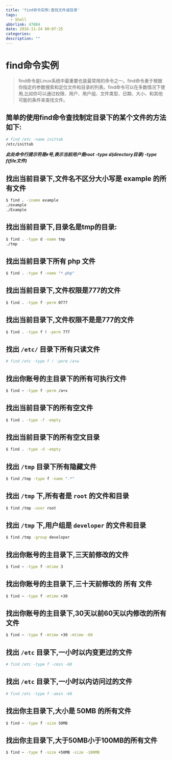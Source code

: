 ```yaml
---
title: 'find命令实例:查找文件或目录'
tags:
  - Shell
abbrlink: 47084
date: 2016-11-24 00:07:25
categories:
description: ""
---
```

# find命令实例

> find命令是Linux系统中最重要也是最常用的命令之一。find命令勇于根据你指定的参数搜索和定位文件和目录的列表。find命令可以在多数情况下使用,比如你可以通过权限、用户、用户组、文件类型、日期、大小、和其他可能的条件来查找文件。

## 简单的使用find命令查找制定目录下的某个文件的方法如下:
``` bash
# find /etc -name inittab
/etc/inittab
```
_**此处命令行提示符是`#`号,表示当前用户是root**_
_**-type d(directory目录) -type f(file文件)**_
<!-- more -->
## 找出当前目录下,文件名不区分大小写是 example 的所有文件
``` bash
$ find . -iname example
./example
./Example
```

## 找出当前目录下,目录名是tmp的目录:
``` bash
$ find . -type d -name tmp
./tmp
```

## 找出当前目录下所有 php 文件
``` bash
$ find . -type f -name "*.php"
```

## 找出当前目录下,文件权限是777的文件
``` bash
$ find . -type f -perm 0777
```

## 找出当前目录下,文件权限不是是777的文件
``` bash
$ find . -type f ! -perm 777
```

## 找出 `/etc/` 目录下所有只读文件
``` bash
# find /etc -type f ! -perm /a+w
```

## 找出你账号的主目录下的所有可执行文件
``` bash
$ find ~ -type f -perm /a+x
```

## 找出当前目录下的所有空文件
``` bash
$ find . -type -f -empty
```

## 找出当前目录下的所有空文目录
``` bash
$ find . -type -d -empty
```

## 找出 `/tmp` 目录下所有隐藏文件
``` bash
$ find /tmp -type f -name ".*"
```

## 找出 `/tmp` 下,所有者是 `root` 的文件和目录
``` bash
$ find /tmp -user root
```

## 找出 `/tmp` 下,用户组是 `developer` 的文件和目录
``` bash
$ find /tmp -group developer
```

## 找出你账号的主目录下,三天前修改的文件
``` bash
$ find ~ -type f -mtime 3
```

## 找出你账号的主目录下,三十天前修改的 **所有** 文件
``` bash
$ find ~ -type f -mtime +30
```

## 找出你账号的主目录下,30天以前60天以内修改的所有文件
``` bash
$ find ~ -type f -mtime +30 -mtime -60
```

## 找出 `/etc` 目录下,一小时以内变更过的文件
``` bash
# find /etc -type f -cmin -60
```

## 找出 `/etc` 目录下,一小时以内访问过的文件
``` bash
# find /etc -type f -amin -60
```

## 找出你主目录下,大小是 **50MB** 的所有文件
``` bash
$ find ~ -type f -size 50MB
```

## 找出你主目录下,大于50MB小于100MB的所有文件
``` bash
$ find ~ -type f -size +50MB -size -100MB
```

